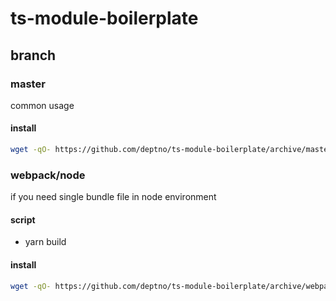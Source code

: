 # ts-module-boilerplate

## branch

### master

common usage

#### install

```bash
wget -qO- https://github.com/deptno/ts-module-boilerplate/archive/master.zip | bsdtar -xf- && mv ts-module-boilerplate-master [your_project]
```
### webpack/node

if you need single bundle file in node environment

#### script

* yarn build

#### install

```bash
wget -qO- https://github.com/deptno/ts-module-boilerplate/archive/webpack/node.zip | bsdtar -xf- && mv ts-module-boilerplate-master [your_project]
```
